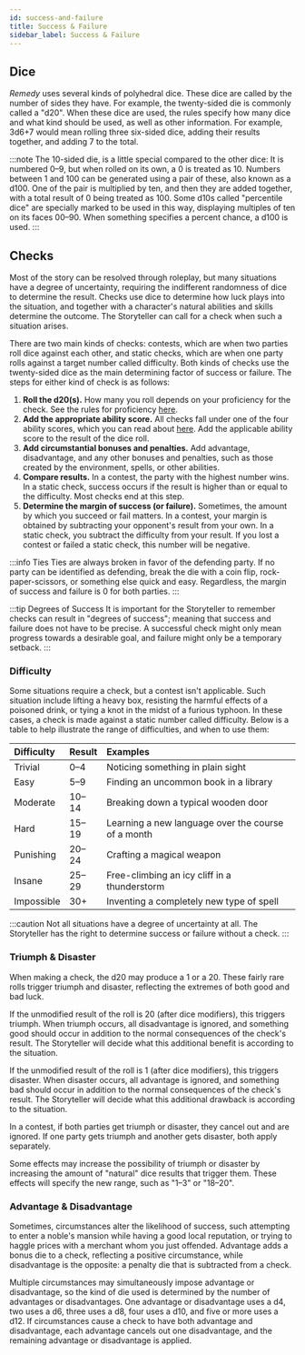 ```yaml
---
id: success-and-failure
title: Success & Failure
sidebar_label: Success & Failure
---
```


## Dice

_Remedy_ uses several kinds of polyhedral dice. These dice are called by the number of sides they have. For example, the twenty-sided die is commonly called a "d20". When these dice are used, the rules specify how many dice and what kind should be used, as well as other information. For example, 3d6+7 would mean rolling three six-sided dice, adding their results together, and adding 7 to the total.

:::note
The 10-sided die, is a little special compared to the other dice: It is numbered 0–9, but when rolled on its own, a 0 is treated as 10. Numbers between 1 and 100 can be generated using a pair of these, also known as a d100. One of the pair is multiplied by ten, and then they are added together, with a total result of 0 being treated as 100. Some d10s called "percentile dice" are specially marked to be used in this way, displaying multiples of ten on its faces 00–90. When something specifies a percent chance, a d100 is used.
:::

## Checks

Most of the story can be resolved through roleplay, but many situations have a degree of uncertainty, requiring the indifferent randomness of dice to determine the result. Checks use dice to determine how luck plays into the situation, and together with a character's natural abilities and skills determine the outcome. The Storyteller can call for a check when such a situation arises.

There are two main kinds of checks: contests, which are when two parties roll dice against each other, and static checks, which are when one party rolls against a target number called difficulty. Both kinds of checks use the twenty-sided dice as the main determining factor of success or failure. The steps for either kind of check is as follows:

1. **Roll the d20\(s\).** How many you roll depends on your proficiency for the check. See the rules for proficiency [here](ability-scores-and-skills.md#proficiency).
2. **Add the appropriate ability score.** All checks fall under one of the four ability scores, which you can read about [here](ability-scores-and-skills.md#ability-scores). Add the applicable ability score to the result of the dice roll.
3. **Add circumstantial bonuses and penalties.** Add advantage, disadvantage, and any other bonuses and penalties, such as those created by the environment, spells, or other abilities.
4. **Compare results.** In a contest, the party with the highest number wins. In a static check, success occurs if the result is higher than or equal to the difficulty. Most checks end at this step.
5. **Determine the margin of success \(or failure\).** Sometimes, the amount by which you succeed or fail matters. In a contest, your margin is obtained by subtracting your opponent's result from your own. In a static check, you subtract the difficulty from your result. If you lost a contest or failed a static check, this number will be negative.

:::info Ties
Ties are always broken in favor of the defending party. If no party can be identified as defending, break the die with a coin flip, rock-paper-scissors, or something else quick and easy. Regardless, the margin of success and failure is 0 for both parties.
:::

:::tip Degrees of Success
It is important for the Storyteller to remember checks can result in "degrees of success"; meaning that success and failure does not have to be precise. A successful check might only mean progress towards a desirable goal, and failure might only be a temporary setback.
:::

### Difficulty

Some situations require a check, but a contest isn't applicable. Such situation include lifting a heavy box, resisting the harmful effects of a poisoned drink, or tying a knot in the midst of a furious typhoon. In these cases, a check is made against a static number called difficulty. Below is a table to help illustrate the range of difficulties, and when to use them:

| Difficulty | Result | Examples |
| :--- | :--- | :--- |
| Trivial | 0–4 | Noticing something in plain sight |
| Easy | 5–9 | Finding an uncommon book in a library |
| Moderate | 10–14 | Breaking down a typical wooden door |
| Hard | 15–19 | Learning a new language over the course of a month |
| Punishing | 20–24 | Crafting a magical weapon |
| Insane | 25–29 | Free-climbing an icy cliff in a thunderstorm |
| Impossible | 30+ | Inventing a completely new type of spell |

:::caution
Not all situations have a degree of uncertainty at all. The Storyteller has the right to determine success or failure without a check.
:::

### Triumph & Disaster

When making a check, the d20 may produce a 1 or a 20. These fairly rare rolls trigger triumph and disaster, reflecting the extremes of both good and bad luck.

If the unmodified result of the roll is 20 \(after dice modifiers\), this triggers triumph. When triumph occurs, all disadvantage is ignored, and something good should occur in addition to the normal consequences of the check's result. The Storyteller will decide what this additional benefit is according to the situation.

If the unmodified result of the roll is 1 \(after dice modifiers\), this triggers disaster. When disaster occurs, all advantage is ignored, and something bad should occur in addition to the normal consequences of the check's result. The Storyteller will decide what this additional drawback is according to the situation.

In a contest, if both parties get triumph or disaster, they cancel out and are ignored. If one party gets triumph and another gets disaster, both apply separately.

Some effects may increase the possibility of triumph or disaster by increasing the amount of "natural" dice results that trigger them. These effects will specify the new range, such as "1–3" or "18–20".

### Advantage & Disadvantage

Sometimes, circumstances alter the likelihood of success, such attempting to enter a noble's mansion while having a good local reputation, or trying to haggle prices with a merchant whom you just offended. Advantage adds a bonus die to a check, reflecting a positive circumstance, while disadvantage is the opposite: a penalty die that is subtracted from a check.

Multiple circumstances may simultaneously impose advantage or disadvantage, so the kind of die used is determined by the number of advantages or disadvantages. One advantage or disadvantage uses a d4, two uses a d6, three uses a d8, four uses a d10, and five or more uses a d12. If circumstances cause a check to have both advantage and disadvantage, each advantage cancels out one disadvantage, and the remaining advantage or disadvantage is applied.